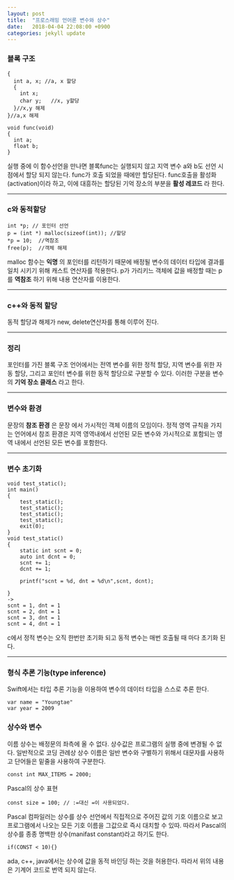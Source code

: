 ```yaml
---
layout: post
title:  "프로스래밍 언어론 변수와 상수"
date:   2018-04-04 22:08:00 +0900
categories: jekyll update
---
```

### 블록 구조
```
{
  int a, x; //a, x 할당
  {
    int x;  
    char y;   //x, y할당
  }//x,y 해제
}//a,x 해제
```
```
void func(void)
{
  int a;
  float b;
}
```
실행 중에 이 함수선언을 만나면 블록func는 실행되지 않고 지역 변수 a와 b도 선언 시점에서 할당 되지 않는다. func가 호출 되었을 때에만 할당된다. func호출을 활성화(activation)이라 하고, 이에 대흥하는 할당된 기억 장소의 부분을 **활성 레코드** 라 한다.

---

### c와 동적할당

```
int *p; // 포인터 선언
p = (int *) malloc(sizeof(int)); //할당
*p = 10;  //역참조
free(p);  //객체 해제
```

malloc 함수는 **익명** 의 포인터를 리턴하기 때문에 배정될 변수의 데이터 타입에 결과를 일치 시키기 위해 캐스트 연산자를 적용한다. p가 가리키느 객체에 값을 배정할 때는 p를 **역참조** 하기 위해 내용 연산자를 이용한다.

---

### c++와 동적 할당

동적 할당과 해제가 new, delete연산자를 통해 이루어 진다.

---

### 정리
포인터를 가진 블록 구조 언어에서는 전역 변수를 위한 정적 할당, 지역 변수를 위한 자동 할당, 그리고 포인터 변수를 위한 동적 할당으로 구분할 수 있다. 이러한 구분을 변수의 **기억 장소 클래스** 라고 한다.

---
### 변수와 환경

문장의 **참조 환경** 은 문장 에서 가시적인 객체 이름의 모임이다. 정적 영역 규칙을 가지는 언어에서 참조 환경은 지역 영역내에서 선언된 모든 변수와 가시적으로 포함되는 영역 내에서 선언된 모든 변수를 포함한다.

---
### 변수 초기화

```
void test_static();
int main()
{
	test_static();
	test_static();
	test_static();
	test_static();
	exit(0);
}
void test_static()
{
	static int scnt = 0;
	auto int dcnt = 0;
	scnt += 1;
	dcnt += 1;

	printf("scnt = %d, dnt = %d\n",scnt, dcnt);

}
->
scnt = 1, dnt = 1
scnt = 2, dnt = 1
scnt = 3, dnt = 1
scnt = 4, dnt = 1
```

c에서 정적 변수는 오직 한번만 초기화 되고 동적 변수는 매번 호출될 때 마다 초기화 된다.

---
### 형식 추론 기능(type inference)

Swift에서는 타입 추론 기능을 이용하여 변수의 데이터 타입을 스스로 추론 한다.

```
var name = "Youngtae"
var year = 2009
```
### 상수와 변수

이름 상수는 배정문의 좌측에 올 수 없다. 상수값은 프로그램의 실행 중에 변경될 수 없다. 일반적으로 코딩 관례상 상수 이름은 일반 변수와 구별하기 위해서 대문자를 사용하고 단어들은 밑줄을 사용하여 구분한다.

```
const int MAX_ITEMS = 2000;
```

Pascal의 상수 표현
```
const size = 100; // :=대신 =이 사용되었다.
```
Pascal 컴파일러는 상수를 상수 선언에서 직접적으로 주어진 값의 기호 이름으로 보고 프로그램에서 나오는 모든 기호 이름을 그값으로 즉시 대치할 수 있따. 따라서 Pascal의 상수를 종종 명백한 상수(manifast constant)라고 하기도 한다.

```
if(CONST < 10){}
```
ada, c++, java에서는 상수에 값을 동적 바인딩 하는 것을 허용한다. 따라서 위의 내용은 기계어 코드로 번역 되지 않는다.
